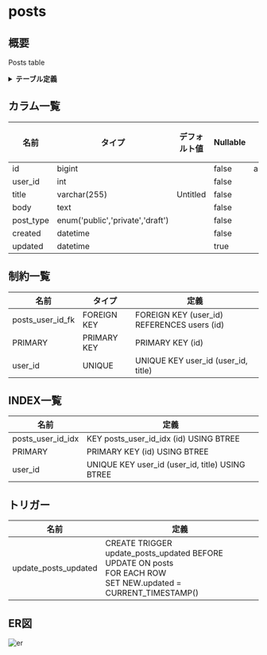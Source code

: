 # posts

## 概要

Posts table

<details>
<summary><strong>テーブル定義</strong></summary>

```sql
CREATE TABLE `posts` (
  `id` bigint NOT NULL AUTO_INCREMENT,
  `user_id` int NOT NULL,
  `title` varchar(255) NOT NULL DEFAULT 'Untitled',
  `body` text NOT NULL,
  `post_type` enum('public','private','draft') NOT NULL COMMENT 'public/private/draft',
  `created` datetime NOT NULL,
  `updated` datetime DEFAULT NULL,
  PRIMARY KEY (`id`),
  UNIQUE KEY `user_id` (`user_id`,`title`),
  KEY `posts_user_id_idx` (`id`) USING BTREE,
  CONSTRAINT `posts_user_id_fk` FOREIGN KEY (`user_id`) REFERENCES `users` (`id`) ON DELETE CASCADE
) ENGINE=InnoDB DEFAULT CHARSET=utf8mb4 COLLATE=utf8mb4_0900_ai_ci COMMENT='Posts table'
```

</details>

## カラム一覧

| 名前        | タイプ                              | デフォルト値             | Nullable | Extra Definition | 子テーブル                   | 親テーブル             | コメント                 |
| --------- | -------------------------------- | ------------------ | -------- | ---------------- | ----------------------- | ----------------- | -------------------- |
| id        | bigint                           |                    | false    | auto_increment   | [comments](comments.md) |                   |                      |
| user_id   | int                              |                    | false    |                  |                         | [users](users.md) |                      |
| title     | varchar(255)                     | Untitled           | false    |                  |                         |                   |                      |
| body      | text                             |                    | false    |                  |                         |                   |                      |
| post_type | enum('public','private','draft') |                    | false    |                  |                         |                   | public/private/draft |
| created   | datetime                         |                    | false    |                  |                         |                   |                      |
| updated   | datetime                         |                    | true     |                  |                         |                   |                      |

## 制約一覧

| 名前               | タイプ         | 定義                                          |
| ---------------- | ----------- | ------------------------------------------- |
| posts_user_id_fk | FOREIGN KEY | FOREIGN KEY (user_id) REFERENCES users (id) |
| PRIMARY          | PRIMARY KEY | PRIMARY KEY (id)                            |
| user_id          | UNIQUE      | UNIQUE KEY user_id (user_id, title)         |

## INDEX一覧

| 名前                | 定義                                              |
| ----------------- | ----------------------------------------------- |
| posts_user_id_idx | KEY posts_user_id_idx (id) USING BTREE          |
| PRIMARY           | PRIMARY KEY (id) USING BTREE                    |
| user_id           | UNIQUE KEY user_id (user_id, title) USING BTREE |

## トリガー

| 名前                   | 定義                                                                                                                  |
| -------------------- | ------------------------------------------------------------------------------------------------------------------- |
| update_posts_updated | CREATE TRIGGER update_posts_updated BEFORE UPDATE ON posts<br>FOR EACH ROW<br>SET NEW.updated = CURRENT_TIMESTAMP() |

## ER図

![er](posts.svg)
